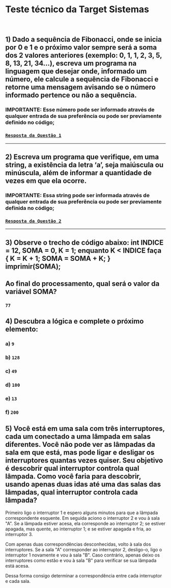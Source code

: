 # Teste técnico da Target Sistemas
 
## 1) Dado a sequência de Fibonacci, onde se inicia por 0 e 1 e o próximo valor sempre será a soma dos 2 valores anteriores (exemplo: 0, 1, 1, 2, 3, 5, 8, 13, 21, 34...), escreva um programa na linguagem que desejar onde, informado um número, ele calcule a sequência de Fibonacci e retorne uma mensagem avisando se o número informado pertence ou não a sequência.
### **IMPORTANTE**: Esse número pode ser informado através de qualquer entrada de sua preferência ou pode ser previamente definido no código;
### [`Resposta da Questão 1`](https://github.com/fmossri/respostas-teste-targetsistemas/blob/main/respostas/1.py)
---
## 2) Escreva um programa que verifique, em uma string, a existência da letra ‘a’, seja maiúscula ou minúscula, além de informar a quantidade de vezes em que ela ocorre.

### IMPORTANTE: Essa string pode ser informada através de qualquer entrada de sua preferência ou pode ser previamente definida no código;
### [`Resposta da Questão 2`](https://github.com/fmossri/respostas-teste-targetsistemas/blob/main/respostas/2.py)
---
## 3) Observe o trecho de código abaixo: int INDICE = 12, SOMA = 0, K = 1; enquanto K < INDICE faça { K = K + 1; SOMA = SOMA + K; } imprimir(SOMA);

## Ao final do processamento, qual será o valor da variável SOMA?
### `77`

## 4) Descubra a lógica e complete o próximo elemento:
### a) `9`
### b) `128`
### c) `49`
### d) `100`
### e) `13`
### f) `200`


## 5) Você está em uma sala com três interruptores, cada um conectado a uma lâmpada em salas diferentes. Você não pode ver as lâmpadas da sala em que está, mas pode ligar e desligar os interruptores quantas vezes quiser. Seu objetivo é descobrir qual interruptor controla qual lâmpada. Como você faria para descobrir, usando apenas duas idas até uma das salas das lâmpadas, qual interruptor controla cada lâmpada?

Primeiro ligo o interruptor 1 e espero alguns minutos para que a lâmpada correspondente esquente. Em seguida aciono o interruptor 2 e vou à sala "A". Se a lâmpada estiver acesa, ela corresponde ao interruptor 2; se estiver apagada, mas quente, ao interruptor 1; e se estiver apagada e fria, ao interruptor 3.

Com apenas duas correspondências desconhecidas, volto à sala dos interruptores. Se a sala "A" corresponder ao interruptor 2, desligo-o, ligo o interruptor 1 novamente e vou à sala "B". Caso contrário, apenas deixo os interruptores como estão e vou à sala "B" para verificar se sua lâmpada está acesa.

Dessa forma consigo determinar a correspondência entre cada interruptor e cada sala.
